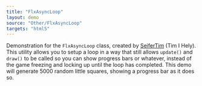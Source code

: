 ```yaml
---
title: "FlxAsyncLoop"
layout: demo
source: "Other/FlxAsyncLoop"
targets: "html5"
---
```

Demonstration for the `FlxAsyncLoop` class, created by [SeiferTim](http://tims-world.com/) (Tim I Hely).
This utility allows you to setup a loop in a way that still allows `update()` and `draw()` to be called so you can show progress bars or whatever, instead of the game freezing and locking up until the loop has completed.
This demo will generate 5000 random little squares, showing a progress bar as it does so.